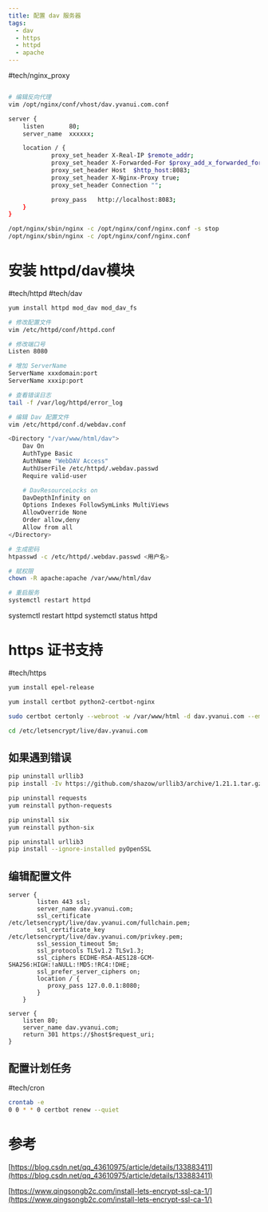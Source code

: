```yaml
---
title: 配置 dav 服务器
tags:
  - dav
  - https
  - httpd
  - apache
---
```


#tech/nginx_proxy


```bash

# 编辑反向代理
vim /opt/nginx/conf/vhost/dav.yvanui.com.conf

server {
    listen       80;
    server_name  xxxxxx;

    location / {
            proxy_set_header X-Real-IP $remote_addr;
            proxy_set_header X-Forwarded-For $proxy_add_x_forwarded_for;
            proxy_set_header Host  $http_host:8083;
            proxy_set_header X-Nginx-Proxy true;
            proxy_set_header Connection "";

            proxy_pass   http://localhost:8083;
    }
}

/opt/nginx/sbin/nginx -c /opt/nginx/conf/nginx.conf -s stop
/opt/nginx/sbin/nginx -c /opt/nginx/conf/nginx.conf

```


# 安装 httpd/dav模块
#tech/httpd 
#tech/dav 

```bash
yum install httpd mod_dav mod_dav_fs

# 修改配置文件
vim /etc/httpd/conf/httpd.conf

# 修改端口号
Listen 8080

# 增加 ServerName
ServerName xxxdomain:port
ServerName xxxip:port

# 查看错误日志
tail -f /var/log/httpd/error_log

# 编辑 Dav 配置文件
vim /etc/httpd/conf.d/webdav.conf

<Directory "/var/www/html/dav">
    Dav On
    AuthType Basic
    AuthName "WebDAV Access"
    AuthUserFile /etc/httpd/.webdav.passwd
    Require valid-user

    # DavResourceLocks on
    DavDepthInfinity on
    Options Indexes FollowSymLinks MultiViews
    AllowOverride None
    Order allow,deny
    Allow from all
</Directory>

# 生成密码
htpasswd -c /etc/httpd/.webdav.passwd <用户名>

# 赋权限
chown -R apache:apache /var/www/html/dav

# 重启服务
systemctl restart httpd
```

systemctl restart httpd
systemctl status httpd

# https 证书支持
#tech/https 

```bash
yum install epel-release

yum install certbot python2-certbot-nginx

sudo certbot certonly --webroot -w /var/www/html -d dav.yvanui.com --email luoyifan@qq.com --agree-tos

cd /etc/letsencrypt/live/dav.yvanui.com

```

## 如果遇到错误
```bash
pip uninstall urllib3
pip install -Iv https://github.com/shazow/urllib3/archive/1.21.1.tar.gz

pip uninstall requests
yum reinstall python-requests

pip uninstall six
yum reinstall python-six

pip uninstall urllib3
pip install --ignore-installed pyOpenSSL
```

## 编辑配置文件
```
server {
        listen 443 ssl; 
        server_name dav.yvanui.com; 
        ssl_certificate /etc/letsencrypt/live/dav.yvanui.com/fullchain.pem; 
        ssl_certificate_key /etc/letsencrypt/live/dav.yvanui.com/privkey.pem; 
        ssl_session_timeout 5m;
        ssl_protocols TLSv1.2 TLSv1.3; 
        ssl_ciphers ECDHE-RSA-AES128-GCM-SHA256:HIGH:!aNULL:!MD5:!RC4:!DHE; 
        ssl_prefer_server_ciphers on;
        location / {
		   proxy_pass 127.0.0.1:8080;
        }
    }
    
server {
    listen 80;
    server_name dav.yvanui.com; 
    return 301 https://$host$request_uri; 
}
```

## 配置计划任务
#tech/cron
```bash
crontab -e
0 0 * * 0 certbot renew --quiet
```

# 参考
[https://blog.csdn.net/qq_43610975/article/details/133883411](https://blog.csdn.net/qq_43610975/article/details/133883411)

[https://www.qingsongb2c.com/install-lets-encrypt-ssl-ca-1/](https://www.qingsongb2c.com/install-lets-encrypt-ssl-ca-1/)

